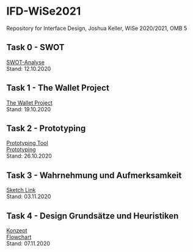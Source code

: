 # IFD-WiSe2021
Repository for Interface Design, Joshua Keller, WiSe 2020/2021, OMB 5

## Task 0 - SWOT
<a href="https://burntsanctuary.github.io/IFD-WiSe2021/task0_swot/swot.html">SWOT-Analyse</a>
<br>Stand: 12.10.2020<br>
## Task 1 - The Wallet Project
<a href="https://burntsanctuary.github.io/IFD-WiSe2021/task1_walletproject/walletproject.pdf">The Wallet Project</a>
<br>Stand: 19.10.2020<br>
## Task 2 - Prototyping
<a href="https://github.com/christophsaile/IFD-WiSe20-21/blob/main/prototyping-tool/prototyping-tool.md">Prototyping Tool</a><br>
<a href="https://burntsanctuary.github.io/IFD-WiSe2021/task2_prototyping/prototyping.pdf">Prototyping</a>
<br>Stand: 26.10.2020<br>
## Task 3 - Wahrnehmung und Aufmerksamkeit
<a href="https://api-lunacy.icons8.com/p/o351R5xvf0KMKP9D5uA2fg/O0S1tWycZkW2HaAaXkr9cg/index.html">Sketch Link</a>
<br>Stand: 03.11.2020<br>
## Task 4 - Design Grundsätze und Heuristiken
<a href="https://burntsanctuary.github.io/IFD-WiSe2021/task4_vui/Konzept.pdf">Konzept</a><br>
<a href="https://burntsanctuary.github.io/IFD-WiSe2021/task4_vui/Flowchart.pdf">Flowchart</a>
<br>Stand: 07.11.2020<br>
